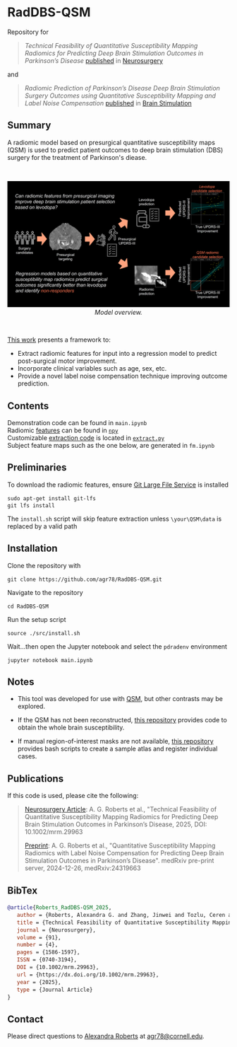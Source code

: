 # RadDBS-QSM
Repository for 
>_Technical Feasibility of Quantitative Susceptibility Mapping Radiomics for Predicting
Deep Brain Stimulation Outcomes in Parkinson’s Disease_
>[published](https://openreview.net/forum?id=wFkiqB5spT&referrer=%5Bthe%20profile%20of%20Alexandra%20Grace%20Roberts%5D(%2Fprofile%3Fid%3D~Alexandra_Grace_Roberts1))  in [Neurosurgery](https://journals.lww.com/neurosurgery/pages/default.aspx) 

and

>_Radiomic Prediction of Parkinson’s Disease Deep Brain Stimulation Surgery Outcomes using Quantitative Susceptibility Mapping and Label Noise Compensation_ 
>[published](https://www.brainstimjrnl.com/article/S1935-861X(25)00166-4/fulltext) in [Brain Stimulation](https://www.brainstimjrnl.com/)


## Summary
A radiomic model based on presurgical quantitative susceptibility maps (QSM) is used to predict patient outcomes to deep brain stimulation (DBS) surgery for the treatment of Parkinson's diease.

<br/>

<p align="center">
   <img src="./data/jpg/wf.jpg"/></br>
   <i>Model overview.</i>
</p>

<br/>

[This work](https://huggingface.co/papers/2505.23353) presents a framework to: <br/>
* Extract radiomic features for input into a regression model to predict post-surgical motor improvement. <br/>
* Incorporate clinical variables such as age, sex, etc.
* Provide a novel label noise compensation technique improving outcome prediction. <br/>


## Contents
Demonstration code can be found in `main.ipynb` <br/>
Radiomic [features](https://huggingface.co/datasets/agr78/PRLx-GAN-synthetic-rim) can be found in [`npy`](https://github.com/agr78/PRLx-GAN/tree/main/png) <br/>
Customizable [extraction code](https://huggingface.co/agr78/PRLx-GAN) is located in [`extract.py`](https://github.com/agr78/PRLx-GAN/tree/main/net) <br/>
Subject feature maps such as the one below, are generated in `fm.ipynb`

## Preliminaries
To download the radiomic features, ensure [Git Large File Service](https://git-lfs.com/) is installed
```
sudo apt-get install git-lfs
git lfs install
```
The `install.sh` script will skip feature extraction unless `\your\QSM\data` is replaced by a valid path

## Installation
Clone the repository with
```
git clone https://github.com/agr78/RadDBS-QSM.git
```
Navigate to the repository
```
cd RadDBS-QSM
```
Run the setup script
```
source ./src/install.sh
```
Wait...then open the Jupyter notebook and select the `pdradenv` environment
```
jupyter notebook main.ipynb
```

## Notes
* This tool was developed for use with [QSM](https://mriquestions.com/quantitative-susceptibility.html), but other contrasts may be explored.

* If the QSM has not been reconstructed, [this repository](https://github.com/agr78/mSMV?tab=readme-ov-file#summary) provides code to obtain the whole brain susceptibility.

* If manual region-of-interest masks are not available, [this repository](https://github.com/agr78/mSMV/blob/atlas/README.md) provides bash scripts to create a sample atlas and register individual cases.



## Publications
If this code is used, please cite the following:
> [Neurosurgery Article](https://onlinelibrary.wiley.com/doi/10.1002/mrm.29963): A. G. Roberts et al., "Technical Feasibility of Quantitative Susceptibility Mapping Radiomics for Predicting Deep Brain Stimulation Outcomes in Parkinson’s Disease, 2025, DOI: 10.1002/mrm.29963
> 
> [Preprint](https://doi.org/10.1101/2024.12.26.24319663): A. G. Roberts et al., "Quantitative Susceptibility Mapping Radiomics with Label Noise Compensation for Predicting Deep Brain Stimulation Outcomes in Parkinson’s Disease". medRxiv pre-print server, 2024-12-26, medRxiv:24319663 
>

## BibTex

```bibtex
@article{Roberts_RadDBS-QSM_2025,
   author = {Roberts, Alexandra G. and Zhang, Jinwei and Tozlu, Ceren and Romano, Dominick and Akkus, Sema and Kim, Heejong, and Sabuncu, Mert R. and Spincemaille, Pascal and Li, Jianqi and Wang, Yi and Wu, Xi and Kopell, Brian H.},
   title = {Technical Feasibility of Quantitative Susceptibility Mapping Radiomics for Predicting Deep Brain Stimulation Outcomes in Parkinson’s Disease},
   journal = {Neurosurgery},
   volume = {91},
   number = {4},
   pages = {1586-1597},
   ISSN = {0740-3194},
   DOI = {10.1002/mrm.29963},
   url = {https://dx.doi.org/10.1002/mrm.29963},
   year = {2025},
   type = {Journal Article}
}
```

## Contact
Please direct questions to [Alexandra Roberts](https://github.com/agr78) at agr78@cornell.edu.
